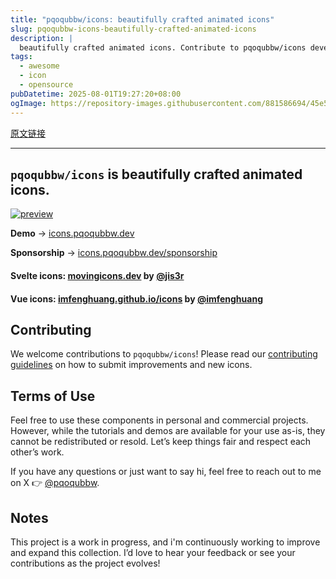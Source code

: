 ```yaml
---
title: "pqoqubbw/icons: beautifully crafted animated icons"
slug: pqoqubbw-icons-beautifully-crafted-animated-icons
description: |
  beautifully crafted animated icons. Contribute to pqoqubbw/icons development by creating an account on GitHub.
tags: 
  - awesome
  - icon
  - opensource
pubDatetime: 2025-08-01T19:27:20+08:00
ogImage: https://repository-images.githubusercontent.com/881586694/45e53c44-90e3-4528-96d6-60ab1c276839
---
```


[原文链接](https://github.com/pqoqubbw/icons)

---

## `pqoqubbw/icons` is beautifully crafted animated icons.

[](#pqoqubbwicons-is-beautifully-crafted-animated-icons)

[![preview](/pqoqubbw/icons/raw/main/app/og.png)](https://github.com/pqoqubbw/icons/blob/main/app/og.png)

**Demo** → [icons.pqoqubbw.dev](https://icons.pqoqubbw.dev)

**Sponsorship** → [icons.pqoqubbw.dev/sponsorship](https://icons.pqoqubbw.dev/sponsorship)

#### Svelte icons: [movingicons.dev](https://www.movingicons.dev/) by [@jis3r](https://github.com/jis3r)

[](#svelte-icons-movingiconsdev-by-jis3r)

#### Vue icons: [imfenghuang.github.io/icons](https://imfenghuang.github.io/icons/) by [@imfenghuang](https://github.com/imfenghuang)

[](#vue-icons-imfenghuanggithubioicons-by-imfenghuang)

## Contributing

[](#contributing)

We welcome contributions to `pqoqubbw/icons`! Please read our [contributing guidelines](https://github.com/pqoqubbw/icons/blob/main/CONTRIBUTING.md) on how to submit improvements and new icons.

## Terms of Use

[](#terms-of-use)

Feel free to use these components in personal and commercial projects. However, while the tutorials and demos are available for your use as-is, they cannot be redistributed or resold. Let’s keep things fair and respect each other’s work.

If you have any questions or just want to say hi, feel free to reach out to me on X 👉 [@pqoqubbw](https://x.com/pqoqubbw).

## Notes

[](#notes)

This project is a work in progress, and i'm continuously working to improve and expand this collection. I’d love to hear your feedback or see your contributions as the project evolves!


